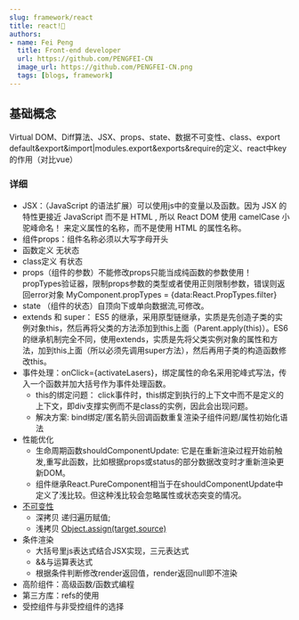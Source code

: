 ```yaml
---
slug: framework/react
title: react!🎈
authors:
- name: Fei Peng
  title: Front-end developer
  url: https://github.com/PENGFEI-CN
  image_url: https://github.com/PENGFEI-CN.png
  tags: [blogs, framework]
---
```


## 基础概念

Virtual DOM、Diff算法、JSX、props、state、数据不可变性、class、export default&export&import|modules.export&exports&require的定义、react中key的作用（对比vue）

### 详细
* JSX：（JavaScript 的语法扩展）可以使用js中的变量以及函数。因为 JSX 的特性更接近 JavaScript 而不是 HTML , 所以 React DOM 使用 camelCase 小驼峰命名！ 来定义属性的名称，而不是使用 HTML 的属性名称。
* 组件props：组件名称必须以大写字母开头
* 函数定义 无状态
* class定义 有状态
* props（组件的参数）不能修改props只能当成纯函数的参数使用！
 propTypes验证器，限制props参数的类型或者使用正则限制参数，错误则返回error对象 MyComponent.propTypes = {data:React.PropTypes.filter}
* state （组件的状态）自顶向下或单向数据流,可修改。
* extends 和 super： ES5 的继承，采用原型链继承，实质是先创造子类的实例对象this，然后再将父类的方法添加到this上面（Parent.apply(this)）。ES6 的继承机制完全不同，使用extends，实质是先将父类实例对象的属性和方法，加到this上面（所以必须先调用super方法），然后再用子类的构造函数修改this。
* 事件处理：onClick={activateLasers}，绑定属性的命名采用驼峰式写法，传入一个函数并加大括号作为事件处理函数。
  * this的绑定问题： click事件时，this绑定到执行的上下文中而不是定义的上下文，即div支撑实例而不是class的实例，因此会出现问题。
  * 解决方案:  bind绑定/匿名箭头回调函数重复渲染子组件问题/属性初始化语法
* 性能优化
  * 生命周期函数shouldComponentUpdate: 它是在重新渲染过程开始前触发,重写此函数，比如根据props或status的部分数据改变时才重新渲染更新DOM。
  * 组件继承React.PureComponent相当于在shouldComponentUpdate中定义了浅比较。但这种浅比较会忽略属性或状态突变的情况。  
* [不可变性](https://www.reactjscn.com/tutorial/tutorial.html#%E4%B8%BA%E4%BB%80%E4%B9%88%E4%B8%8D%E5%8F%AF%E5%8F%98%E6%80%A7%E5%9C%A8React%E5%BD%93%E4%B8%AD%E9%9D%9E%E5%B8%B8%E9%87%8D%E8%A6%81)
  * 深拷贝 递归遍历赋值;
  * 浅拷贝 [Object.assign(target,source)](https://developer.mozilla.org/en-US/docs/Web/JavaScript/Reference/Global_Objects/Object/assign)  
* 条件渲染
  * 大括号里js表达式结合JSX实现，三元表达式
  * &&与运算表达式
  * 根据条件判断修改render返回值，render返回null即不渲染  
* 高阶组件：高级函数/函数式编程
* 第三方库：refs的使用
* 受控组件与非受控组件的选择
